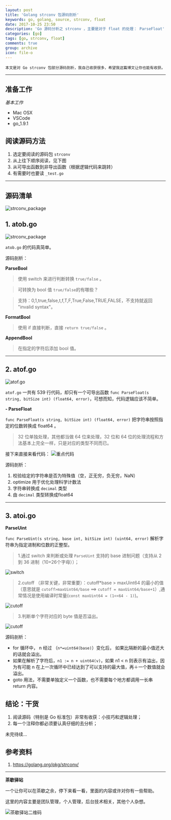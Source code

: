 ```yaml
---
layout: post
title: 'Golang strconv 包源码剖析'
keywords: go, golang, source, strconv, float
date: 2017-10-25 23:50
description: 'Go 源码分析之 strconv ，主要是对于 float 的处理： ParseFloat'
categories: [go]
tags: [go, strconv, float]
comments: true
group: archive
icon: file-o
---
```


    本文是对 Go strconv 包部分源码剖析，我自己收获很多，希望我这篇博文让你也能有收获。

----

## 准备工作 ##

*基本工作*

- Mac OSX
- VSCode
- go_1.9.1

## 阅读源码方法 ##

1. 选定要阅读的源码包 `strconv`
2. 从上往下顺序阅读，见下图
3. 从可导出函数到非导出函数（根据逻辑代码来跳转）
4. 有需要时也要读 `_test.go`

<!-- more -->
----

## 源码清单 ##

![strconv_package](http://oqos7hrvp.bkt.clouddn.com/blog/go_1.9.1_strconv.png)

## 1. atob.go ##

![strconv_package](http://oqos7hrvp.bkt.clouddn.com/blog/go_1.9.1_strconv_atob.png)

`atob.go` 的代码真简单。

源码剖析：

**ParseBool**

>使用 switch 来进行判断转换 `true/false` 。

>可转换为 bool 值 `true/false`的有哪些？

>支持：0,1,true,false,t,f,T,F,True,False,TRUE,FALSE，不支持就返回 "invalid syntax"。

**FormatBool**

>使用 if 直接判断，直接 `return true/false` 。

**AppendBool**

>在指定的字符后添加 bool 值。

----

## 2. atof.go ##

![atof.go](http://oqos7hrvp.bkt.clouddn.com/blog/go_1.9.1_strconv_atof.png)

`atof.go` 一共有 539 行代码，却只有一个可导出函数 `func ParseFloat(s string, bitSize int) (float64, error)`，可想而知，代码逻辑应该不简单。

**- ParseFloat**

`func ParseFloat(s string, bitSize int) (float64, error)` 把字符串按照指定的位数转换成 float64 。

> 32 位单独处理，其他都当做 64 位来处理，32 位和 64 位的处理流程和方法基本上完全一样，只是对应的类型不同而已。

接下来直接来看代码：
![重点代码](http://oqos7hrvp.bkt.clouddn.com/blog/go_1.9.1_strconv_atof_atof32.png)

源码剖析：

1. 校验给定的字符串是否为特殊值（空，正无穷，负无穷，NaN）
2. optimize 用于优化处理科学计数法
3. 字符串转换成 `decimal` 类型
4. 由 `decimal` 类型转换成float64

----

## 3. atoi.go ##

**ParseUint**

`func ParseUint(s string, base int, bitSize int) (uint64, error)` 解析字符串为指定进制和位数的正整型。

> 1.通过 switch 来判断或处理 `ParseUint` 支持的 base 进制问题（支持从 2 到 36 进制（10+26个字母））；

![switch](http://oqos7hrvp.bkt.clouddn.com/blog/go_1.9.1_strconv_atoi_parseuint32.png)

> 2.cutoff （非常关键，非常重要）：cutoff*base > maxUint64 的最小的值（意思就是 `cutoff>maxUint64/base` ==> `cutoff = maxUint64/base+1`）,通常情况是使用编译时常量(`const maxUint64 = (1<<64 - 1)`)。

![cutoff](http://oqos7hrvp.bkt.clouddn.com/blog/go_1.9.1_strconv_atoi_cutoff.png)

> 3.判断单个字符对应的 byte 值是否溢出。

![cutoff](http://oqos7hrvp.bkt.clouddn.com/blog/go_1.9.1_strconv_atoi_exception.png)

源码剖析：

- for 循环中， n 经过 （`n*=uint64(base)`）变化后， 如果比隔断的最小值还大的话就会溢出。
- 如果在解析了字符后，`n1 := n + uint64(v)`，如果 n1 < n 则表示有溢出，因为有可能 n 在上一次循环中已经达到了可以支持的最大值，再＋一个数值就会溢出。
- goto 用法，不需要单独定义一个函数，也不需要每个地方都调用一长串 return 内容。

## 结论：干货 ##

1. 阅读源码（特别是 Go 标准包）非常有收获：小技巧和逻辑处理；
2. 每一个注释你都必须要认真仔细的去分析；

未完待续...

## 参考资料 ##

1. https://golang.org/pkg/strconv/

----

**茶歇驿站**

一个让你可以在茶歇之余，停下来看一看，里面的内容或许对你有一些帮助。

这里的内容主要是团队管理，个人管理，后台技术相关，其他个人杂想。

![茶歇驿站二维码](http://oqos7hrvp.bkt.clouddn.com/blog/tech_tea.jpg)
